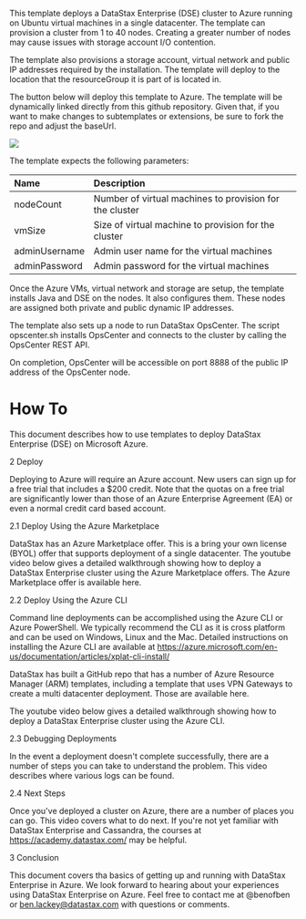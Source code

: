 This template deploys a DataStax Enterprise (DSE) cluster to Azure running on Ubuntu virtual machines in a single datacenter.  The template can provision a cluster from 1 to 40 nodes.  Creating a greater number of nodes may cause issues with storage account I/O contention.

The template also provisions a storage account, virtual network and public IP addresses required by the installation.  The template will deploy to the location that the resourceGroup it is part of is located in.

The button below will deploy this template to Azure.  The template will be dynamically linked directly from this github repository.  Given that, if you want to make changes to subtemplates or extensions, be sure to fork the repo and adjust the baseUrl.

<a href="https://portal.azure.com/#create/Microsoft.Template/uri/https%3A%2F%2Fraw.githubusercontent.com%2FDSPN%2Fazure-resource-manager-dse%2Fmaster%2Fsingledc%2FmainTemplate.json" target="_blank">
    <img src="http://azuredeploy.net/deploybutton.png"/>
</a>

The template expects the following parameters:

| Name   | Description |
|:--- |:---|
| nodeCount | Number of virtual machines to provision for the cluster |
| vmSize | Size of virtual machine to provision for the cluster |
| adminUsername  | Admin user name for the virtual machines |
| adminPassword  | Admin password for the virtual machines |

Once the Azure VMs, virtual network and storage are setup, the template installs Java and DSE on the nodes.  It also configures them.  These nodes are assigned both private and public dynamic IP addresses.

The template also sets up a node to run DataStax OpsCenter.  The script opscenter.sh installs OpsCenter and connects to the cluster by calling the OpsCenter REST API.

On completion, OpsCenter will be accessible on port 8888 of the public IP address of the OpsCenter node.

# How To

This document describes how to use templates to deploy DataStax Enterprise (DSE) on Microsoft Azure.

2 Deploy

Deploying to Azure will require an Azure account.  New users can sign up for a free trial that includes a $200 credit.  Note that the quotas on a free trial are significantly lower than those of an Azure Enterprise Agreement (EA) or even a normal credit card based account.

2.1 Deploy Using the Azure Marketplace

DataStax has an Azure Marketplace offer.  This is a bring your own license (BYOL) offer that supports deployment of a single datacenter. The youtube video below gives a detailed walkthrough showing how to deploy a DataStax Enterprise cluster using the Azure Marketplace offers.  The Azure Marketplace offer is available here.



2.2 Deploy Using the Azure CLI

Command line deployments can be accomplished using the Azure CLI or Azure PowerShell.  We typically recommend the CLI as it is cross platform and can be used on Windows, Linux and the Mac.  Detailed instructions on installing the Azure CLI are available at https://azure.microsoft.com/en-us/documentation/articles/xplat-cli-install/

DataStax has built a GitHub repo that has a number of Azure Resource Manager (ARM) templates, including a template that uses VPN Gateways to create a multi datacenter deployment. Those are available here.

The youtube video below gives a detailed walkthrough showing how to deploy a DataStax Enterprise cluster using the Azure CLI.



2.3 Debugging Deployments

In the event a deployment doesn't complete successfully, there are a number of steps you can take to understand the problem.  This video describes where various logs can be found.



2.4 Next Steps

Once you've deployed a cluster on Azure, there are a number of places you can go.  This video covers what to do next.  If you're not yet familiar with DataStax Enterprise and Cassandra, the courses at https://academy.datastax.com/ may be helpful.



3 Conclusion

This document covers tha basics of getting up and running with DataStax Enterprise in Azure.  We look forward to hearing about your experiences using DataStax Enterprise on Azure.  Feel free to contact me at @benofben or ben.lackey@datastax.com with questions or comments.